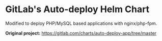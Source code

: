 # GitLab's Auto-deploy Helm Chart

Modified to deploy PHP/MySQL based applications with nginx/php-fpm.

**Original project:**
 https://gitlab.com/charts/auto-deploy-app/tree/master
